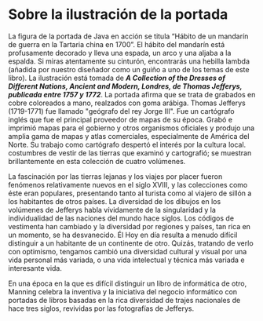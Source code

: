 # Sobre la ilustración de la portada
La figura de la portada de Java en acción se titula “Hábito de un mandarín de guerra en la Tartaria china en 1700”. El hábito del mandarín está profusamente decorado y lleva una espada, un arco y una aljaba a la espalda. Si miras atentamente su cinturón, encontrarás una hebilla lambda (añadida por nuestro diseñador como un guiño a uno de los temas de este libro). La ilustración está tomada de ***A Collection of the Dresses of Different Nations, Ancient and Modern, Londres, de Thomas Jefferys, publicada entre 1757 y 1772***. La portada afirma que se trata de grabados en cobre coloreados a mano, realzados con goma arábiga. Thomas Jefferys (1719-1771) fue llamado "geógrafo del rey Jorge III". Fue un cartógrafo inglés que fue el principal proveedor de mapas de su época. Grabó e imprimió mapas para el gobierno y otros organismos oficiales y produjo una amplia gama de mapas y atlas comerciales, especialmente de América del Norte. Su trabajo como cartógrafo despertó el interés por la cultura local. costumbres de vestir de las tierras que examinó y cartografió; se muestran brillantemente en esta colección de cuatro volúmenes.

La fascinación por las tierras lejanas y los viajes por placer fueron fenómenos relativamente nuevos en el siglo XVIII, y las colecciones como éste eran populares, presentando tanto al turista como al viajero de sillón a los habitantes de otros países. La diversidad de los dibujos en los volúmenes de Jefferys habla vívidamente de la singularidad y la individualidad de las naciones del mundo hace siglos. Los códigos de vestimenta han cambiado y la diversidad por regiones y países, tan rica en un momento, se ha desvanecido. Él Hoy en día resulta a menudo difícil distinguir a un habitante de un continente de otro. Quizás, tratando de verlo con optimismo, tengamos cambió una diversidad cultural y visual por una vida personal más variada, o una vida intelectual y técnica más variada e interesante vida.

En una época en la que es difícil distinguir un libro de informática de otro, Manning celebra la inventiva y la iniciativa del negocio informático con portadas de libros basadas en la rica diversidad de trajes nacionales de hace tres siglos, revividas por las fotografías de Jefferys.
